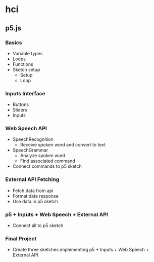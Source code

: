 # hci
## p5.js
### Basics
  - Variable types
  - Loops
  - Functions
  - Sketch setup
    - Setup
    - Loop
### Inputs Interface
  - Buttons
  - Sliders
  - Inputs
### Web Speech API
  - SpeechRecognition
    - Receive spoken word and convert to text
  - SpeechGrammar
    - Analyze spoken word
    - Find associated command
  - Connect commands to p5 sketch
### External API Fetching
  - Fetch data from api
  - Format data response
  - Use data in p5 sketch
### p5 + Inputs + Web Speech + External API
  - Connect all to p5 sketch
### Final Project
  - Create three sketches implementing p5 + Inputs + Web Speech + External API 
